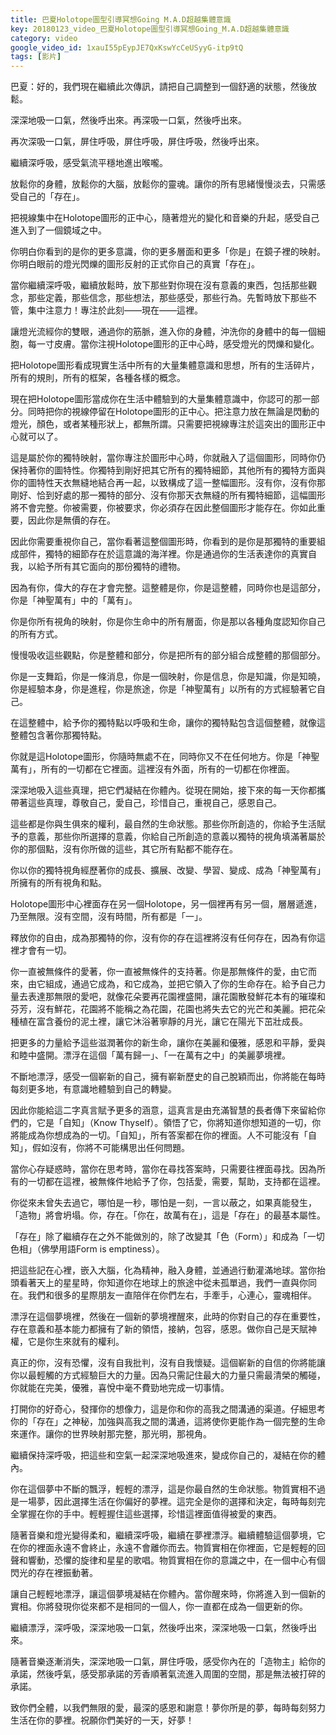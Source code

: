 ```yaml
---
title: 巴夏Holotope圖型引導冥想Going M.A.D超越集體意識
key: 20180123_video_巴夏Holotope圖型引導冥想Going_M.A.D超越集體意識
category: video
google_video_id: 1xauI55pEypJE7QxKswYcCeUSyyG-itp9tQ
tags: [影片]
---
```


巴夏：好的，我們現在繼續此次傳訊，請把自己調整到一個舒適的狀態，然後放鬆。

深深地吸一口氣，然後呼出來。再深吸一口氣，然後呼出來。

再次深吸一口氣，屏住呼吸，屏住呼吸，屏住呼吸，然後呼出來。

繼續深呼吸，感受氣流平穩地進出喉嚨。

放鬆你的身體，放鬆你的大腦，放鬆你的靈魂。讓你的所有思緒慢慢淡去，只需感受自己的「存在」。

把視線集中在Holotope圖形的正中心，隨著燈光的變化和音樂的升起，感受自己進入到了一個鏡域之中。

你明白你看到的是你的更多意識，你的更多層面和更多「你是」在鏡子裡的映射。你明白眼前的燈光閃爍的圖形反射的正式你自己的真實「存在」。

當你繼續深呼吸，繼續放鬆時，放下那些對你現在沒有意義的東西，包括那些觀念，那些定義，那些信念，那些想法，那些感受，那些行為。先暫時放下那些不管，集中注意力！專注於此刻——現在——這裡。

讓燈光流經你的雙眼，通過你的筋脈，進入你的身體，沖洗你的身體中的每一個細胞，每一寸皮膚。當你注視Holotope圖形的正中心時，感受燈光的閃爍和變化。

把Holotope圖形看成現實生活中所有的大量集體意識和思想，所有的生活碎片，所有的規則，所有的框架，各種各樣的概念。

現在把Holotope圖形當成你在生活中體驗到的大量集體意識中，你認可的那一部分。同時把你的視線停留在Holotope圖形的正中心。把注意力放在無論是閃動的燈光，顏色，或者某種形狀上，都無所謂。只需要把視線專注於這突出的圖形正中心就可以了。

這是屬於你的獨特映射，當你專注於圖形中心時，你就融入了這個圖形，同時你仍保持著你的圖特性。你獨特到剛好把其它所有的獨特細節，其他所有的獨特方面與你的圖特性天衣無縫地結合再一起，以致構成了這一整幅圖形。沒有你，沒有你那剛好、恰到好處的那一獨特的部分、沒有你那天衣無縫的所有獨特細節，這幅圖形將不會完整。你被需要，你被要求，你必須存在因此整個圖形才能存在。你如此重要，因此你是無價的存在。

因此你需要重視你自己，當你看著這整個圖形時，你看到的是你是那獨特的重要組成部件，獨特的細節存在於這意識的海洋裡。你是通過你的生活表達你的真實自我，以給予所有其它面向的那份獨特的禮物。

因為有你，偉大的存在才會完整。這整體是你，你是這整體，同時你也是這部分，你是「神聖萬有」中的「萬有」。

你是你所有視角的映射，你是你生命中的所有層面，你是那以各種角度認知你自己的所有方式。

慢慢吸收這些觀點，你是整體和部分，你是把所有的部分組合成整體的那個部分。

你是一支舞蹈，你是一條消息，你是一個映射，你是信息，你是知識，你是知曉，你是經驗本身，你是進程，你是旅途，你是「神聖萬有」以所有的方式經驗著它自己。

在這整體中，給予你的獨特點以呼吸和生命，讓你的獨特點包含這個整體，就像這整體包含著你那獨特點。

你就是這Holotope圖形，你隨時無處不在，同時你又不在任何地方。你是「神聖萬有」，所有的一切都在它裡面。這裡沒有外面，所有的一切都在你裡面。

深深地吸入這些真理，把它們凝結在你體內。從現在開始，接下來的每一天你都攜帶著這些真理，尊敬自己，愛自己，珍惜自己，重視自己，感恩自己。

這些都是你與生俱來的權利，最自然的生命狀態。那些你所創造的，你給予生活賦予的意義，那些你所選擇的意義，你給自己所創造的意義以獨特的視角填滿著屬於你的那個點，沒有你所做的這些，其它所有點都不能存在。

你以你的獨特視角經歷著你的成長、擴展、改變、學習、變成、成為「神聖萬有」所擁有的所有視角和點。

Holotope圖形中心裡面存在另一個Holotope，另一個裡再有另一個，層層遞進，乃至無限。沒有空間，沒有時間，所有都是「一」。

釋放你的自由，成為那獨特的你，沒有你的存在這裡將沒有任何存在，因為有你這裡才會有一切。

你一直被無條件的愛著，你一直被無條件的支持著。你是那無條件的愛，由它而來，由它組成，通過它成為，和它成為，並把它領入了你的生命存在。給予自己力量去表達那無限的愛吧，就像花朵要再花園裡盛開，讓花園散發鮮花本有的璀璨和芬芳，沒有鮮花，花園將不能稱之為花園，花園也將失去它的光芒和美麗。把花朵種植在富含養份的泥土裡，讓它沐浴著寧靜的月光，讓它在陽光下茁壯成長。

把更多的力量給予這些滋潤著你的新生命，讓你在美麗和優雅，感恩和平靜，愛與和睦中盛開。漂浮在這個「萬有歸一」、「一在萬有之中」的美麗夢境裡。

不斷地漂浮，感受一個嶄新的自己，擁有嶄新歷史的自己脫穎而出，你將能在每時每刻更多地，有意識地體驗到自己的轉變。

因此你能給這二字真言賦予更多的涵意，這真言是由充滿智慧的長者傳下來留給你們的，它是「自知」（Know Thyself）。領悟了它，你將知道你想知道的一切，你將能成為你想成為的一切。「自知」，所有答案都在你的裡面。人不可能沒有「自知」，假如沒有，你將不可能構思出任何問題。

當你心存疑惑時，當你在思考時，當你在尋找答案時，只需要往裡面尋找。因為所有的一切都在這裡，被無條件地給予了你，包括愛，需要，幫助，支持都在這裡。

你從來未曾失去過它，哪怕是一秒，哪怕是一刻，一言以蔽之，如果真能發生，「造物」將會坍塌。你，存在。「你在，故萬有在」，這是「存在」的最基本屬性。

「存在」除了繼續存在之外不能做別的，除了改變其「色（Form）」和成為「一切色相」（佛學用語Form is emptiness）。

把這些記在心裡，嵌入大腦，化為精神，融入身體，並通過行動灌滿地球。當你抬頭看著天上的星星時，你知道你在地球上的旅途中從未孤單過，我們一直與你同在。我們和很多的星際朋友一直陪伴在你們左右，手牽手，心連心，靈魂相伴。

漂浮在這個夢境裡，然後在一個新的夢境裡醒來，此時的你對自己的存在重要性，存在意義和基本能力都擁有了新的領悟，接納，包容，感恩。做你自己是天賦神權，它是你生來就有的權利。

真正的你，沒有恐懼，沒有自我批判，沒有自我懷疑。這個嶄新的自信的你將能讓你以最輕觸的方式經驗巨大的力量。因為只需記住最大的力量只需最清榮的觸碰，你就能在完美，優雅，喜悅中毫不費勁地完成一切事情。

打開你的好奇心，發揮你的想像力，這是你和你的高我之間溝通的渠道。仔細思考你的「存在」之神秘，加強與高我之間的溝通，這將使你更能作為一個完整的生命來運作。讓你的世界映射那完整，那光明，那視角。

繼續保持深呼吸，把這些和空氣一起深深地吸進來，變成你自己的，凝結在你的體內。

你在這個夢中不斷的飄浮，輕輕的漂浮，這是你最自然的生命狀態。物質實相不過是一場夢，因此選擇生活在你偏好的夢裡。這完全是你的選擇和決定，每時每刻完全掌握在你的手中。輕輕握住這些選擇，珍惜這裡面值得被愛的東西。

隨著音樂和燈光變得柔和，繼續深呼吸，繼續在夢裡漂浮。繼續體驗這個夢境，它在你的裡面永遠不會終止，永遠不會離你而去。物質實相在你裡面，它是輕輕的回聲和響動，恐懼的旋律和星星的歌唱。物質實相在你的意識之中，在一個中心有個閃光的存在裡振動著。

讓自己輕輕地漂浮，讓這個夢境凝結在你體內。當你醒來時，你將進入到一個新的實相。你將發現你從來都不是相同的一個人，你一直都在成為一個更新的你。

繼續漂浮，深呼吸，深深地吸一口氣，然後呼出來，深深地吸一口氣，然後呼出來。

隨著音樂逐漸消失，深深地吸一口氣，屏住呼吸，感受你內在的「造物主」給你的承諾，然後呼氣，感受那承諾的芳香順著氣流進入周圍的空間，那是無法被打碎的承諾。

致你們全體，以我們無限的愛，最深的感恩和謝意！夢你所是的夢，每時每刻努力生活在你的夢裡。祝願你們美好的一天，好夢！

